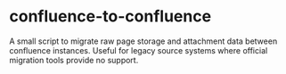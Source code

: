 # confluence-to-confluence
A small script to migrate raw page storage and attachment data between confluence instances. Useful for legacy source systems where official migration tools provide no support.
